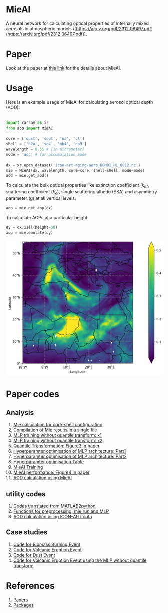 # MieAI

A neural network for calculating optical properties of internally mixed aerosols in atmospheric models ([https://arxiv.org/pdf/2312.06497.pdf](https://arxiv.org/pdf/2312.06497.pdf)).

# Paper

Look at the paper at [this link](https://arxiv.org/pdf/2312.06497.pdf) for the details about MieAI.

# Usage

Here is an example usage of MieAI for calculating aerosol optical depth (AOD):

```python

import xarray as xr
from aop import MieAI

core = ['dust', 'soot', 'na', 'cl']
shell = ['h2o', 'so4', 'nh4', 'no3']
wavelength = 0.55 # [in micrometer]
mode = 'acc' # for accumulation mode

dx = xr.open_dataset('icon-art-aging-aero_DOM01_ML_0012.nc')
mie = MieAI(dx, wavelength, core=core, shell=shell, mode=mode)
aod = mie.get_aod()
```
To calculate the bulk optical properties like extinction coefficient ($k_e$), scattering coefficient ($k_e$), single scattering albedo (SSA) and asymmetry parameter (g) at all vertical levels:

```python
aop = mie.get_aop(dx)
```
To calculate AOPs at a particular height:

```python
dy = dx.isel(height=50)
aop = mie.emulate(dy)
```
![AOD](./figs/aod.jpg)

# Paper codes

## Analysis

1. [Mie calculation for core-shell configuration](Mie_calculation.ipynb)
2. [Compilation of Mie results in a single file](read_mie_data_10m.ipynb)
3. [MLP training without quantile transform: x1](mlp_training_double_x1_10m.ipynb)
4. [MLP training without quantile transform: x2](mlp_training_double_x2_10m.ipynb)
5. [Quantile Transformation: Figure3 in paper](quantile_transform.ipynb)
6. [Hyperparamter optimisation of MLP architecture: Part1](mlp_hyper1.ipynb)
7. [Hyperparamter optimisation of MLP architecture: Part2](mlp_hyper2.ipynb)
8. [Hyperparamter optimisation Table](read_hyper.ipynb)
9. [MieAI Training](MieAI_training.ipynb)
10. [MieAI performance: Figure4 in paper](MieAI_performance.ipynb)
11. [AOD calculation using MieAI](AOD.ipynb)

## utility codes

1. [Codes translated from MATLAB2python](mei.py)
2. [Functions for preprocessing, mie run and MLP](mie_icon_art.py)
3. [AOD calculation using ICON-ART data](aop.py)

## Case studies

1. [Code for Biomass Burning Event](wildfire.ipynb)
2. [Code for Volcanic Eruption Event](volcano.ipynb)
3. [Code for Dust Event](dust.ipynb)
4. [Code for Volcanic Eruption Event using the MLP without quantile transform](volcano_old.ipynb)

# References

1. [Papers](paper.md)
2. [Packages](software.md)


